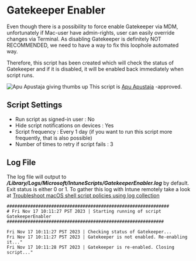 # Gatekeeper Enabler
Even though there is a possibility to force enable Gatekeeper via MDM, unfortunately if Mac-user have admin-rights, user can easily override changes via Terminal. As disabling Gatekeeper is definitely NOT RECOMMENDED, we need to have a way to fix this loophole automated way. 

Therefore, this script has been created which will check the status of Gatekeeper and if it is disabled, it will be enabled back immediately when script runs.

![Apu Apustaja giving thumbs up](https://i.kym-cdn.com/photos/images/original/001/221/732/902.jpg)
This script is [Apu Apustaja](https://knowyourmeme.com/memes/apu-apustaja) -approved.

## Script Settings

- Run script as signed-in user : No
- Hide script notifications on devices : Yes
- Script frequency : Every 1 day (if you want to run this script more frequently, that is also possible)
- Number of times to retry if script fails : 3

## Log File

The log file will output to ***/Library/Logs/Microsoft/IntuneScripts/GatekeeperEnabler.log*** by default. Exit status is either 0 or 1. To gather this log with Intune remotely take a look at  [Troubleshoot macOS shell script policies using log collection](https://docs.microsoft.com/en-us/mem/intune/apps/macos-shell-scripts#troubleshoot-macos-shell-script-policies-using-log-collection)

```
##############################################################
# Fri Nov 17 10:11:27 PST 2023 | Starting running of script GatekeeperEnabler
############################################################

Fri Nov 17 10:11:27 PST 2023 | Checking status of Gatekeeper...
Fri Nov 17 10:11:27 PST 2023 | Gatekeeper is not enabled. Re-enabling it..."
Fri Nov 17 10:11:28 PST 2023 | Gatekeeper is re-enabled. Closing script..."
```
